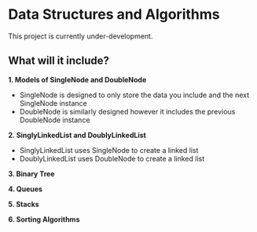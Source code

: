 # Data Structures and Algorithms
This project is currently under-development.

## What will it include?

**1. Models of SingleNode and DoubleNode**
- SingleNode is designed to only store the data you include and the next SingleNode instance
- DoubleNode is similarly designed however it includes the previous DoubleNode instance

**2. SinglyLinkedList and DoublyLinkedList**
- SinglyLinkedList uses SingleNode to create a linked list
- DoublyLinkedList uses DoubleNode to create a linked list

**3. Binary Tree**

**4. Queues**

**5. Stacks**

**6. Sorting Algorithms**